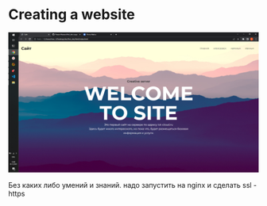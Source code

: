 # Сreating a website
![logo](static/image/intro_README.png)

Без каких либо умений и знаний.
надо запустить на nginx и сделать ssl - https